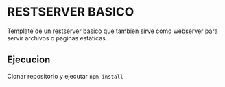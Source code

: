 # RESTSERVER BASICO

Template de un restserver basico que tambien sirve como webserver para servir archivos o paginas estaticas.

## Ejecucion

Clonar repositorio y ejecutar ```npm install```